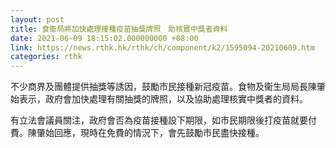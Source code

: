 ```yaml
---
layout: post
title: 食衞局將加快處理接種疫苗抽獎牌照　助核實中獎者資料
date: 2021-06-09 18:15:02.000000000 +08:00
link: https://news.rthk.hk/rthk/ch/component/k2/1595094-20210609.htm
categories: rthk
---
```


不少商界及團體提供抽獎等誘因，鼓勵市民接種新冠疫苗。食物及衞生局局長陳肇始表示，政府會加快處理有關抽獎的牌照，以及協助處理核實中獎者的資料。

有立法會議員關注，政府會否為疫苗接種設下期限，如市民期限後打疫苗就要付費。陳肇始回應，現時在免費的情況下，會先鼓勵市民盡快接種。
